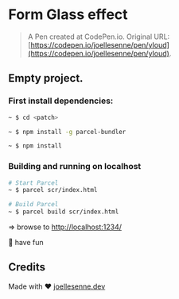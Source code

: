 # Form Glass effect

>A Pen created at CodePen.io. Original URL: [https://codepen.io/joellesenne/pen/yIoud](https://codepen.io/joellesenne/pen/yIoud).

 ## Empty project.

### First install dependencies:

```bash
~ $ cd <patch>

~ $ npm install -g parcel-bundler

~ $ npm install
```

### Building and running on localhost

```bash
# Start Parcel
~ $ parcel scr/index.html

# Build Parcel
~ $ parcel build scr/index.html
```

=> browse to [http://localhost:1234/](http://localhost:1234/)

🎉 have fun

## Credits

Made with ❤️ [joellesenne.dev](https://joellesenne.dev/)
